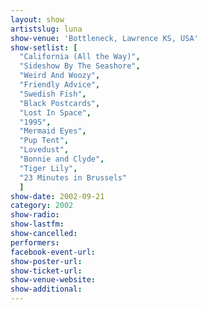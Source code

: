 ```yaml
---
layout: show
artistslug: luna
show-venue: 'Bottleneck, Lawrence KS, USA'
show-setlist: [
  "California (All the Way)",
  "Sideshow By The Seashore",
  "Weird And Woozy",
  "Friendly Advice",
  "Swedish Fish",
  "Black Postcards",
  "Lost In Space",
  "1995",
  "Mermaid Eyes",
  "Pup Tent",
  "Lovedust",
  "Bonnie and Clyde",
  "Tiger Lily",
  "23 Minutes in Brussels"
  ]
show-date: 2002-09-21
category: 2002
show-radio: 
show-lastfm: 
show-cancelled: 
performers: 
facebook-event-url: 
show-poster-url: 
show-ticket-url: 
show-venue-website: 
show-additional: 
---
```


